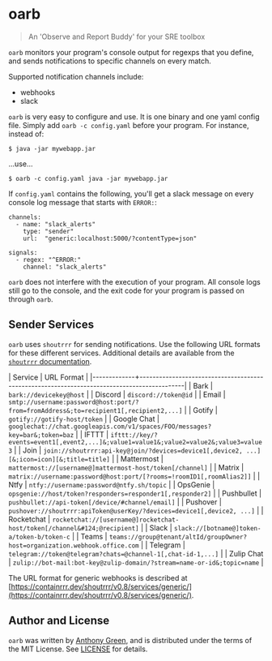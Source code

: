 # oarb
> An 'Observe and Report Buddy' for your SRE toolbox

`oarb` monitors your program's console output for regexps that you
define, and sends notifications to specific channels on every match.

Supported notification channels include:
- webhooks
- slack

`oarb` is very easy to configure and use.  It is one binary and one yaml
config file.  Simply add `oarb -c config.yaml` before your program.  For instance, instead of:
```
$ java -jar mywebapp.jar
```
...use...
```
$ oarb -c config.yaml java -jar mywebapp.jar
```

If `config.yaml` contains the following, you'll get a slack message on
every console log message that starts with `ERROR:`:

```
channels:
  - name: "slack_alerts"
    type: "sender"
    url:  "generic:localhost:5000/?contentType=json"

signals:
  - regex: "^ERROR:"
    channel: "slack_alerts"
```

`oarb` does not interfere with the execution of your program.  All
console logs still go to the console, and the exit code for your
program is passed on through `oarb`.

Sender Services
----------------

`oarb` uses `shoutrrr` for sending notifications.  Use the following
URL formats for these different services.  Additional details are
available from the [`shoutrrr`
documentation](https://containrrr.dev/shoutrrr/v0.8/services/overview/).

| Service     | URL Format                                                                                 |
|-------------+--------------------------------------------------------------------------------------------|
| Bark        | `bark://devicekey@host`                                                                    |
| Discord     | `discord://token@id`                                                                       |
| Email       | `smtp://username:password@host:port/?from=fromAddress&;to=recipient1[,recipient2,...]`     |
| Gotify      | `gotify://gotify-host/token`                                                               |
| Google Chat | `googlechat://chat.googleapis.com/v1/spaces/FOO/messages?key=bar&;token=baz`               |
| IFTTT       | `ifttt://key/?events=event1[,event2,...]&;value1=value1&;value2=value2&;value3=value3`     |
| Join        | `join://shoutrrr:api-key@join/?devices=device1[,device2, ...][&;icon=icon][&;title=title]` |
| Mattermost  | `mattermost://[username@]mattermost-host/token[/channel]`                                  |
| Matrix      | `matrix://username:password@host:port/[?rooms=!roomID1[,roomAlias2]]`                      |
| Ntfy        | `ntfy://username:password@ntfy.sh/topic`                                                   |
| OpsGenie    | `opsgenie://host/token?responders=responder1[,responder2]`                                 |
| Pushbullet  | `pushbullet://api-token[/device/#channel/email]`                                           |
| Pushover    | `pushover://shoutrrr:apiToken@userKey/?devices=device1[,device2, ...]`                     |
| Rocketchat  | `rocketchat://[username@]rocketchat-host/token[/channel&#124;@recipient]`                  |
| Slack       | `slack://[botname@]token-a/token-b/token-c`                                                |
| Teams       | `teams://group@tenant/altId/groupOwner?host=organization.webhook.office.com`               |
| Telegram    | `telegram://token@telegram?chats=@channel-1[,chat-id-1,...]`                               |
| Zulip Chat  | `zulip://bot-mail:bot-key@zulip-domain/?stream=name-or-id&;topic=name`                     |

The URL format for generic webhooks is described at
[https://containrrr.dev/shoutrrr/v0.8/services/generic/](https://containrrr.dev/shoutrrr/v0.8/services/generic/).


Author and License
-------------------

`oarb` was written by [Anthony
Green](https://github.com/atgreen), and is distributed under the terms
of the MIT License.  See
[LICENSE](https://raw.githubusercontent.com/atgreen/oarb/main/LICENSE)
for details.
